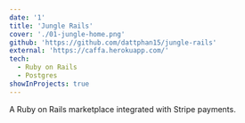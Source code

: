 ```yaml
---
date: '1'
title: 'Jungle Rails'
cover: './01-jungle-home.png'
github: 'https://github.com/dattphan15/jungle-rails'
external: 'https://caffa.herokuapp.com/'
tech:
  - Ruby on Rails
  - Postgres
showInProjects: true
---
```


A Ruby on Rails marketplace integrated with Stripe payments.
